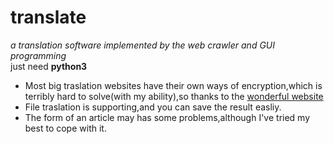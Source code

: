 # translate
_a translation software implemented by the web crawler and GUI programming_   
just need **python3**      
* Most big traslation websites have their own ways of encryption,which is terribly hard to solve(with my ability),so thanks to the [wonderful website](http://fy.iciba.com/)  
* File traslation is supporting,and you can save the result easliy.  
* The form of an article may has some problems,although I've tried my best to cope with it.  
